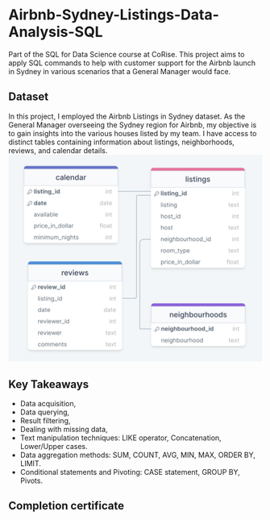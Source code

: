 # Airbnb-Sydney-Listings-Data-Analysis-SQL
Part of the SQL for Data Science course at CoRise. This project aims to apply SQL commands to help with customer support for the Airbnb launch in Sydney in various scenarios that a General Manager would face.

## Dataset
In this project, I employed the Airbnb Listings in Sydney dataset. As the General Manager overseeing the Sydney region for Airbnb, my objective is to gain insights into the various houses listed by my team. I have access to distinct tables containing information about listings, neighborhoods, reviews, and calendar details.
![](https://github.com/anushkachougule/Airbnb-Sydney-Listings-Data-Analysis-SQL/blob/main/images/SQLCC%20Dataset%20img.png)

## Key Takeaways
- Data acquisition,
- Data querying,
- Result filtering,
- Dealing with missing data,
- Text manipulation techniques: LIKE operator, Concatenation, Lower/Upper cases.
- Data aggregation methods: SUM, COUNT, AVG, MIN, MAX, ORDER BY, LIMIT.
- Conditional statements and Pivoting: CASE statement, GROUP BY, Pivots.

## Completion certificate
![]()






